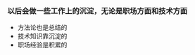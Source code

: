 ### 以后会做一些工作上的沉淀，无论是职场方面和技术方面

 - 方法论也是总结的 
 - 技术知识靠沉淀的 
 - 职场经验是积累的
 



<!--stackedit_data:
eyJoaXN0b3J5IjpbMTYyOTg5MzIzNywxNTQwMjM0OTcyXX0=
-->